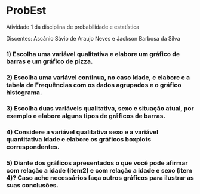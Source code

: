 # ProbEst

Atividade 1 da disciplina de probabilidade e estatística
  
  Discentes: Ascânio Sávio de Araujo Neves e Jackson Barbosa da Silva

### 1) Escolha uma variável qualitativa e elabore um gráfico de barras e um gráfico de pizza.
### 2) Escolha uma variável continua, no caso Idade, e elabore e a tabela de Frequências com os dados agrupados e o gráfico histograma.
### 3) Escolha duas variáveis qualitativa, sexo e situação atual, por exemplo e elabore alguns tipos de gráficos de barras.
### 4) Considere a variável qualitativa sexo e a variável quantitativa Idade e elabore os gráficos boxplots correspondentes.
### 5) Diante dos gráficos apresentados o que você pode afirmar com relação a idade (item2) e com relação a idade e sexo (item 4)? Caso ache necessários faça outros gráficos para ilustrar as suas conclusões.
